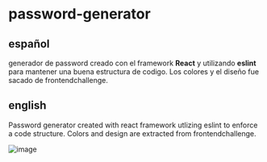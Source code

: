 # password-generator

## español
generador de password creado con el framework **React** y utilizando **eslint** para mantener una buena estructura de codigo. Los colores y el diseño fue sacado de frontendchallenge.

## english
Password generator created with react framework utlizing eslint to enforce a code structure. Colors and design are extracted from frontendchallenge.

![image](https://github.com/martin0590/password-generator/assets/109174407/8c6ea266-a783-4e3e-9ed9-ea1b711ce377)
